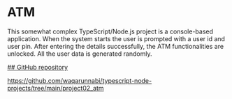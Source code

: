 # ATM

This somewhat complex TypeScript/Node.js project is a console-based application. When the system starts the user is prompted with a user id and user pin. After entering the details successfully, the ATM functionalities are unlocked. All the user data is generated randomly. 

[## GitHub repository](https://github.com/waqarunnabi/typescript-node-projects/tree/main/project02_atm)

https://github.com/waqarunnabi/typescript-node-projects/tree/main/project02_atm



